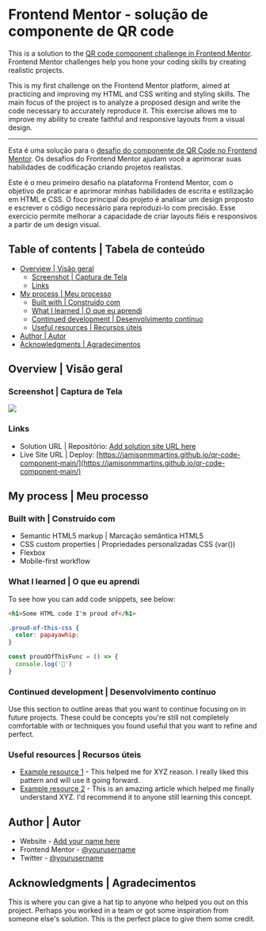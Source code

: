 
# Frontend Mentor - solução de componente de QR code

This is a solution to the [QR code component challenge in Frontend Mentor](https://www.frontendmentor.io/challenges/qr-code-component-iux_sIO_H). Frontend Mentor challenges help you hone your coding skills by creating realistic projects.

This is my first challenge on the Frontend Mentor platform, aimed at practicing and improving my HTML and CSS writing and styling skills. The main focus of the project is to analyze a proposed design and write the code necessary to accurately reproduce it. This exercise allows me to improve my ability to create faithful and responsive layouts from a visual design.
___

Esta é uma solução para o [desafio do componente de QR Code no Frontend Mentor](https://www.frontendmentor.io/challenges/qr-code-component-iux_sIO_H). Os desafios do Frontend Mentor ajudam você a aprimorar suas habilidades de codificação criando projetos realistas.

Este é o meu primeiro desafio na plataforma Frontend Mentor, com o objetivo de praticar e aprimorar minhas habilidades de escrita e estilização em HTML e CSS. O foco principal do projeto é analisar um design proposto e escrever o código necessário para reproduzi-lo com precisão. Esse exercício permite melhorar a capacidade de criar layouts fiéis e responsivos a partir de um design visual.

## Table of contents | Tabela de conteúdo

- [Overview | Visão geral](##overview)
  - [Screenshot | Captura de Tela](#screenshot)
  - [Links](#links)
- [My process | Meu processo](#my-process)
  - [Built with | Construído com](#built-with)
  - [What I learned | O que eu aprendi](#what-i-learned)
  - [Continued development | Desenvolvimento contínuo](#continued-development)
  - [Useful resources | Recursos úteis](#useful-resources)
- [Author | Autor](#author)
- [Acknowledgments | Agradecimentos](#acknowledgments)

## Overview | Visão geral

### Screenshot | Captura de Tela

![](https://res.cloudinary.com/dz209s6jk/image/upload/f_auto,q_auto,w_700/Challenges/cib3votwl9kmqxduuahz.jpg)

### Links

- Solution URL | Repositório: [Add solution site URL here](https://your-solution-url.com) <!-- Repositório -->
- Live Site URL | Deploy: [https://jamisonmmartins.github.io/qr-code-component-main/](https://jamisonmmartins.github.io/qr-code-component-main/) <!-- Deploy -->

## My process | Meu processo

### Built with | Construído com

- Semantic HTML5 markup | Marcação semântica HTML5
- CSS custom properties | Propriedades personalizadas CSS (var())
- Flexbox
- Mobile-first workflow

### What I learned | O que eu aprendi
To see how you can add code snippets, see below:

```html
<h1>Some HTML code I'm proud of</h1>
```
```css
.proud-of-this-css {
  color: papayawhip;
}
```
```js
const proudOfThisFunc = () => {
  console.log('🎉')
}
```

### Continued development | Desenvolvimento contínuo

Use this section to outline areas that you want to continue focusing on in future projects. These could be concepts you're still not completely comfortable with or techniques you found useful that you want to refine and perfect.


### Useful resources | Recursos úteis

- [Example resource 1](https://www.example.com) - This helped me for XYZ reason. I really liked this pattern and will use it going forward.
- [Example resource 2](https://www.example.com) - This is an amazing article which helped me finally understand XYZ. I'd recommend it to anyone still learning this concept.
## Author | Autor

- Website - [Add your name here](https://www.your-site.com)
- Frontend Mentor - [@yourusername](https://www.frontendmentor.io/profile/yourusername)
- Twitter - [@yourusername](https://www.twitter.com/yourusername)
## Acknowledgments | Agradecimentos

This is where you can give a hat tip to anyone who helped you out on this project. Perhaps you worked in a team or got some inspiration from someone else's solution. This is the perfect place to give them some credit.
